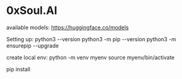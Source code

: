 # 0xSoul.AI

available models:
https://huggingface.co/models


Setting up:
python3 --version
python3 -m pip --version
python3 -m ensurepip --upgrade

create local env:
python -m venv myenv
source myenv/bin/activate

pip install <for all  imported packages>